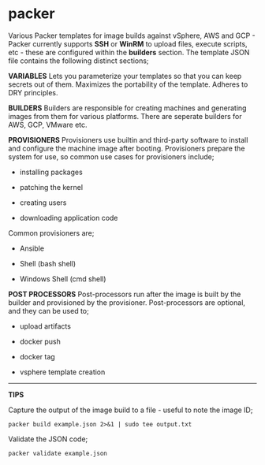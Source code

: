 # packer
Various Packer templates for image builds against vSphere, AWS and GCP - Packer currently supports **SSH** or **WinRM** to upload files, execute scripts, etc - these are configured within the **builders** section. The template JSON file contains the following distinct sections;


**VARIABLES**
Lets you parameterize your templates so that you can keep secrets out of them. Maximizes the portability of the template. Adheres to DRY principles.


**BUILDERS**
Builders are responsible for creating machines and generating images from them for various platforms. There are seperate builders for AWS, GCP, VMware etc.


**PROVISIONERS**
Provisioners use builtin and third-party software to install and configure the machine image after booting. Provisioners prepare the system for use, so common use cases for provisioners include;

- installing packages

- patching the kernel

- creating users

- downloading application code

Common provisioners are;

- Ansible

- Shell (bash shell)

- Windows Shell (cmd shell)


**POST PROCESSORS**
Post-processors run after the image is built by the builder and provisioned by the provisioner. 
Post-processors are optional, and they can be used to; 

- upload artifacts

- docker push

- docker tag

- vsphere template creation

___


**TIPS**

Capture the output of the image build to a file - useful to note the image ID;

```
packer build example.json 2>&1 | sudo tee output.txt
```

Validate the JSON code;

```
packer validate example.json
```
